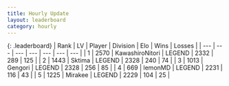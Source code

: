 ```yaml
---
title: Hourly Update
layout: leaderboard
category: hourly
---
```


{: .leaderboard}
| Rank | LV | Player | Division | Elo | Wins | Losses |
| --- | --- | --- | --- | --- | --- | --- |
| <span data-change="2">1</span> | 2570 | <span title="ID: 164871">KawashiroNitori</span> | LEGEND | <span data-change="10">2332</span> | <span data-change="2">289</span> | <span data-change="0">125</span> |
| <span data-change="-1">2</span> | 1443 | <span title="ID: 353063">Sktima</span> | LEGEND | <span data-change="0">2328</span> | <span data-change="0">240</span> | <span data-change="0">74</span> |
| <span data-change="-1">3</span> | 1013 | <span title="ID: 294236">Gengori</span> | LEGEND | <span data-change="0">2328</span> | <span data-change="0">256</span> | <span data-change="0">85</span> |
| <span data-change="0">4</span> | 669 | <span title="ID: 76009">lemonMD</span> | LEGEND | <span data-change="1">2231</span> | <span data-change="2">116</span> | <span data-change="1">43</span> |
| <span data-change="0">5</span> | 1225 | <span title="ID: 416373">Mirakee</span> | LEGEND | <span data-change="0">2229</span> | <span data-change="0">104</span> | <span data-change="0">25</span> |